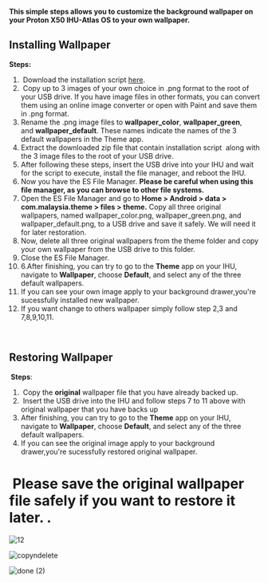 <p dir="auto" data-sourcepos="1:1-1:122"><strong>This simple steps allows you to customize the background wallpaper on your Proton X50 IHU-Atlas OS to your own wallpaper.</strong></p>
<h2 dir="auto"><a id="user-content-installing-wallpaper" class="anchor" href="https://github.com/silentshadow88/Mod-Wallpaper-for-Proton-X50-Atlas-OS#installing-wallpaper"></a><a id="user-content-installing-wallpaper" href="https://github.com/silentshadow88/Mod-Wallpaper-for-Proton-X50-Atlas-OS/edit/main/README.md#installing-wallpaper"></a><strong>Installing Wallpaper</strong></h2>
<p dir="auto"><strong>Steps:</strong></p>
<ol dir="auto">
<li dir="auto">&nbsp;Download the installation script&nbsp;<a href="https://drive.google.com/file/d/1aSx02853attAaX7MMRAXsLPV9SLAEyuL/view?usp=share_link" rel="nofollow">here</a>.</li>
<li dir="auto">&nbsp;Copy up to 3 images of your own choice in .png format to the root of your USB drive. If you have image files in other formats, you can convert them using an online image converter or open with Paint and save them in .png format.</li>
<li dir="auto">Rename the .png image files to&nbsp;<strong>wallpaper_color</strong>,&nbsp;<strong>wallpaper_green</strong>, and&nbsp;<strong>wallpaper_default</strong>. These names indicate the names of the 3 default wallpapers in the Theme app.</li>
<li dir="auto">Extract the downloaded zip file that contain installation script&nbsp; along with the 3 image files to the root of your USB drive.</li>
<li dir="auto">After following these steps, insert the USB drive into your IHU and wait for the script to execute, install the file manager, and reboot the IHU.</li>
<li dir="auto">Now you have the ES File Manager. <strong>Please be careful when using this file manager, as you can browse to other file systems.</strong></li>
<li dir="auto">Open the ES File Manager and go to <strong>Home &gt; Android &gt; data &gt; com.malaysia.theme &gt; files &gt; theme.</strong> Copy all three original wallpapers, named wallpaper_color.png, wallpaper_green.png, and wallpaper_default.png, to a USB drive and save it safely. We will need it for later restoration.</li>
<li dir="auto">Now, delete all three original wallpapers from the theme folder and copy your own wallpaper from the USB drive to this folder.</li>
<li dir="auto">Close the ES File Manager.</li>
<li dir="auto">6.After finishing, you can try to go to the&nbsp;<strong>Theme</strong>&nbsp;app on your IHU, navigate to&nbsp;<strong>Wallpaper</strong>, choose&nbsp;<strong>Default</strong>, and select any of the three default wallpapers.</li>
<li dir="auto">If you can see your own image apply to your background drawer,you're sucessfully installed new wallpaper.</li>
<li dir="auto">If you want change to others wallpaper simply follow step 2,3 and 7,8,9,10,11.</li>
</ol>
<p dir="auto">&nbsp;</p>
<h2 dir="auto"><a id="user-content-restoring-wallpaper" class="anchor" href="https://github.com/silentshadow88/Mod-Wallpaper-for-Proton-X50-Atlas-OS#restoring-wallpaper"></a><strong>Restoring Wallpaper</strong></h2>
<p dir="auto"><strong>&nbsp;</strong><strong>Steps</strong>:</p>
<div dir="auto">
<div dir="auto">
<div dir="auto">
<div dir="auto">
<div dir="auto">
<div dir="auto">
<ol dir="auto">
<li>&nbsp;Copy the&nbsp;<strong>original</strong>&nbsp;wallpaper file that you have already backed up.</li>
<li>&nbsp;Insert the USB drive into the IHU and follow steps 7 to 11 above with original wallpaper that you have backs up</li>
<li>After finishing, you can try to go to the&nbsp;<strong>Theme</strong>&nbsp;app on your IHU, navigate to&nbsp;<strong>Wallpaper</strong>, choose&nbsp;<strong>Default</strong>, and select any of the three default wallpapers.</li>
<li>If you can see&nbsp;the original image apply to your background drawer,you're sucessfully&nbsp;restored original wallpaper.</li>
</ol>
<h1 dir="auto"><a id="user-content-this-script-backs-up-the-original-wallpaper-to-a-usb-drive-please-save-the-original-file-safely-if-you-want-to-restore-it-later-if-you-want-to-create-another-wallpaper-simply-insert-your-newly-created-wallpaper-into-the-original-folder-and-run-the-restoration-script" class="anchor" href="https://github.com/silentshadow88/Mod-Wallpaper-for-Proton-X50-Atlas-OS#this-script-backs-up-the-original-wallpaper-to-a-usb-drive-please-save-the-original-file-safely-if-you-want-to-restore-it-later-if-you-want-to-create-another-wallpaper-simply-insert-your-newly-created-wallpaper-into-the-original-folder-and-run-the-restoration-script"></a>&nbsp;Please save the original wallpaper file safely if you want to restore it later. .</h1>
</div>

![12](https://user-images.githubusercontent.com/124480402/218913069-76486131-d2ce-4549-8614-dd1284ad1284.JPG)
  
![copyndelete](https://user-images.githubusercontent.com/124480402/218911730-0c3401dc-f64f-4e7c-ab99-de038eea324a.JPG)

![done (2)](https://user-images.githubusercontent.com/124480402/218922875-c08c6d2c-ec9f-4edc-9f03-c31e2db2b7cd.jpg)


